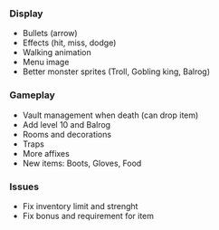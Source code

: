 ### Display
* Bullets (arrow)
* Effects (hit, miss, dodge)
* Walking animation
* Menu image
* Better monster sprites (Troll, Gobling king, Balrog)

### Gameplay
* Vault management when death (can drop item)
* Add level 10 and Balrog
* Rooms and decorations
* Traps 
* More affixes
* New items: Boots, Gloves, Food 

### Issues
* Fix inventory limit and strenght
* Fix bonus and requirement for item